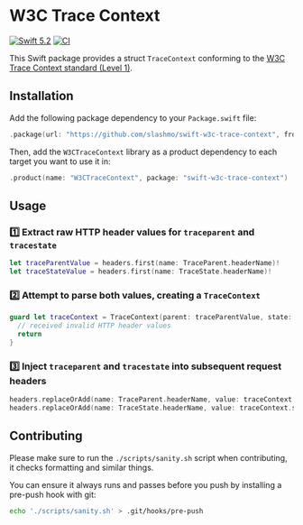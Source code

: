 # W3C Trace Context

[![Swift 5.2](https://img.shields.io/badge/Swift-5.2-ED523F.svg?style=flat)](https://swift.org/download/)
[![CI](https://github.com/slashmo/swift-w3c-trace-context/workflows/CI/badge.svg)](https://github.com/slashmo/swift-w3c-trace-context/actions?query=workflow%3ACI)

This Swift package provides a struct `TraceContext` conforming to
the [W3C Trace Context standard (Level 1)](https://www.w3.org/TR/2020/REC-trace-context-1-20200206/).

## Installation

Add the following package dependency to your `Package.swift` file:

```swift
.package(url: "https://github.com/slashmo/swift-w3c-trace-context", from: "0.2.0")
```

Then, add the `W3CTraceContext` library as a product dependency to each target you want to use it in:

```swift
.product(name: "W3CTraceContext", package: "swift-w3c-trace-context")
```

## Usage

### 1️⃣ Extract raw HTTP header values for `traceparent` and `tracestate`

```swift
let traceParentValue = headers.first(name: TraceParent.headerName)!
let traceStateValue = headers.first(name: TraceState.headerName)!
```

### 2️⃣ Attempt to parse both values, creating a `TraceContext`

```swift
guard let traceContext = TraceContext(parent: traceParentValue, state: traceStateValue) else {
  // received invalid HTTP header values
  return
}
```

### 3️⃣ Inject `traceparent` and `tracestate` into subsequent request headers

```swift
headers.replaceOrAdd(name: TraceParent.headerName, value: traceContext.parent.rawValue)
headers.replaceOrAdd(name: TraceState.headerName, value: traceContext.state.rawValue)
```

## Contributing

Please make sure to run the `./scripts/sanity.sh` script when contributing, it checks formatting and similar things.

You can ensure it always runs and passes before you push by installing a pre-push hook with git:

```sh
echo './scripts/sanity.sh' > .git/hooks/pre-push
```
